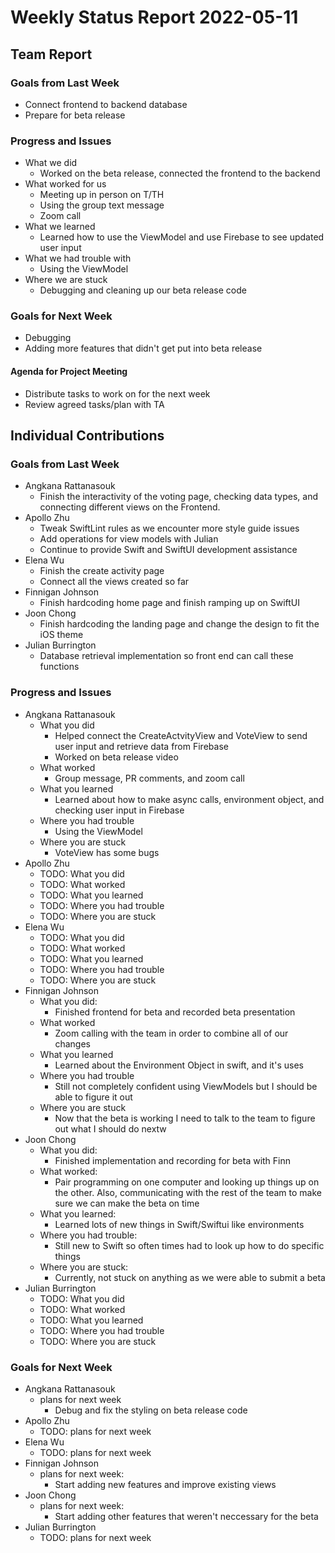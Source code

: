 # Weekly Status Report 2022-05-11

## Team Report

### Goals from Last Week

- Connect frontend to backend database
- Prepare for beta release

### Progress and Issues

- What we did
  - Worked on the beta release, connected the frontend to the backend
- What worked for us
  - Meeting up in person on T/TH
  - Using the group text message
  - Zoom call
- What we learned
  - Learned how to use the ViewModel and use Firebase to see updated user input
- What we had trouble with
  - Using the ViewModel
- Where we are stuck
  - Debugging and cleaning up our beta release code

### Goals for Next Week

- Debugging
- Adding more features that didn't get put into beta release

#### Agenda for Project Meeting

- Distribute tasks to work on for the next week
- Review agreed tasks/plan with TA

## Individual Contributions

### Goals from Last Week

- Angkana Rattanasouk
  - Finish the interactivity of the voting page, checking data types, and connecting different views on the Frontend.
- Apollo Zhu
  - Tweak SwiftLint rules as we encounter more style guide issues
  - Add operations for view models with Julian
  - Continue to provide Swift and SwiftUI development assistance
- Elena Wu
  - Finish the create activity page 
  - Connect all the views created so far
- Finnigan Johnson
  - Finish hardcoding home page and finish ramping up on SwiftUI
- Joon Chong
  - Finish hardcoding the landing page and change the design to fit the iOS theme
- Julian Burrington
  - Database retrieval implementation so front end can call these functions

### Progress and Issues

- Angkana Rattanasouk
    - What you did
      - Helped connect the CreateActvityView and VoteView to send user input and retrieve data from Firebase
      - Worked on beta release video
    - What worked
      - Group message, PR comments, and zoom call
    - What you learned
      - Learned about how to make async calls, environment object, and checking user input in Firebase
    - Where you had trouble
      - Using the ViewModel 
    - Where you are stuck
      - VoteView has some bugs 
- Apollo Zhu
    - TODO: What you did
    - TODO: What worked
    - TODO: What you learned
    - TODO: Where you had trouble
    - TODO: Where you are stuck
- Elena Wu
    - TODO: What you did
    - TODO: What worked
    - TODO: What you learned
    - TODO: Where you had trouble
    - TODO: Where you are stuck
- Finnigan Johnson
    - What you did:
      - Finished frontend for beta and recorded beta presentation
    - What worked
      - Zoom calling with the team in order to combine all of our changes
    - What you learned
      - Learned about the Environment Object in swift, and it's uses 
    - Where you had trouble
      - Still not completely confident using ViewModels but I should be able to figure it out 
    - Where you are stuck
      - Now that the beta is working I need to talk to the team to figure out what I should do nextw
- Joon Chong
    - What you did: 
      - Finished implementation and recording for beta with Finn
    - What worked:
      - Pair programming on one computer and looking up things up on the other. Also, communicating with the 
        rest of the team to make sure we can make the beta on time
    - What you learned:
      - Learned lots of new things in Swift/Swiftui like environments
    - Where you had trouble:
      - Still new to Swift so often times had to look up how to do specific things
    - Where you are stuck:
      - Currently, not stuck on anything as we were able to submit a beta 
- Julian Burrington
    - TODO: What you did
    - TODO: What worked
    - TODO: What you learned
    - TODO: Where you had trouble
    - TODO: Where you are stuck

### Goals for Next Week

- Angkana Rattanasouk
    - plans for next week
      - Debug and fix the styling on beta release code 
- Apollo Zhu
    - TODO: plans for next week
- Elena Wu
    - TODO: plans for next week
- Finnigan Johnson
    - plans for next week:
      - Start adding new features and improve existing views
- Joon Chong
    - plans for next week:
      - Start adding other features that weren't neccessary for the beta 
- Julian Burrington
    - TODO: plans for next week
